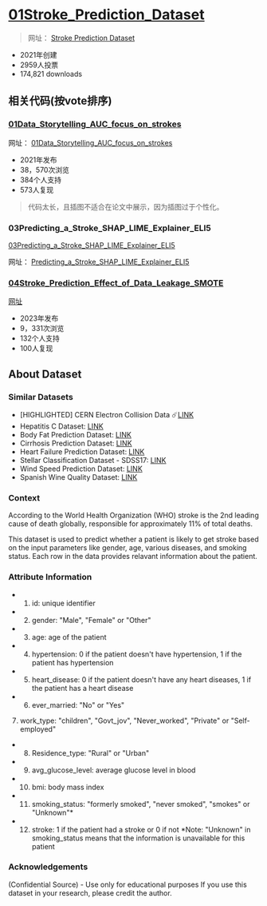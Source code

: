 # [01Stroke_Prediction_Dataset]()

> 网址： [Stroke Prediction Dataset](https://www.kaggle.com/datasets/fedesoriano/stroke-prediction-dataset)

* 2021年创建
* 2959人投票
* 174,821 downloads


## 相关代码(按vote排序)

### [01Data_Storytelling_AUC_focus_on_strokes]()

网址： [01Data_Storytelling_AUC_focus_on_strokes](https://www.kaggle.com/code/bhuvanchennoju/data-storytelling-auc-focus-on-strokes)

* 2021年发布
* 38，570次浏览
* 384个人支持
* 573人复现

> 代码太长，且插图不适合在论文中展示，因为插图过于个性化。



### 03Predicting_a_Stroke_SHAP_LIME_Explainer_ELI5

[03Predicting_a_Stroke_SHAP_LIME_Explainer_ELI5](https://www.kaggle.com/code/joshuaswords/predicting-a-stroke-shap-lime-explainer-eli5)


网址： [Predicting_a_Stroke_SHAP_LIME_Explainer_ELI5](https://www.kaggle.com/code/joshuaswords/predicting-a-stroke-shap-lime-explainer-eli5)










### [04Stroke_Prediction_Effect_of_Data_Leakage_SMOTE]()

[网址](https://www.kaggle.com/code/tanmay111999/stroke-prediction-effect-of-data-leakage-smote)

* 2023年发布
* 9，331次浏览
* 132个人支持
* 100人复现


### 







## About Dataset

### Similar Datasets

* [HIGHLIGHTED] CERN Electron Collision Data ☄️[LINK](https://www.kaggle.com/datasets/fedesoriano/cern-electron-collision-data)
* Hepatitis C Dataset: [LINK](https://www.kaggle.com/fedesoriano/hepatitis-c-dataset)
* Body Fat Prediction Dataset: [LINK](https://www.kaggle.com/fedesoriano/body-fat-prediction-dataset)
* Cirrhosis Prediction Dataset: [LINK](https://www.kaggle.com/fedesoriano/cirrhosis-prediction-dataset)
* Heart Failure Prediction Dataset: [LINK](https://www.kaggle.com/fedesoriano/heart-failure-prediction)
* Stellar Classification Dataset - SDSS17: [LINK](https://www.kaggle.com/fedesoriano/stellar-classification-dataset-sdss17)
* Wind Speed Prediction Dataset: [LINK](https://www.kaggle.com/datasets/fedesoriano/wind-speed-prediction-dataset)
* Spanish Wine Quality Dataset: [LINK](https://www.kaggle.com/datasets/fedesoriano/spanish-wine-quality-dataset)

### Context
According to the World Health Organization (WHO) stroke is the 2nd leading cause of death globally, responsible for approximately 11% of total deaths.

This dataset is used to predict whether a patient is likely to get stroke based on the input parameters like gender, age, various diseases, and smoking status. Each row in the data provides relavant information about the patient.

### Attribute Information
* 1) id: unique identifier
* 2) gender: "Male", "Female" or "Other"
* 3) age: age of the patient
* 4) hypertension: 0 if the patient doesn't have hypertension, 1 if the patient has hypertension
* 5) heart_disease: 0 if the patient doesn't have any heart diseases, 1 if the patient has a heart disease
* 6) ever_married: "No" or "Yes"
7) work_type: "children", "Govt_jov", "Never_worked", "Private" or "Self-employed"
* 8) Residence_type: "Rural" or "Urban"
* 9) avg_glucose_level: average glucose level in blood
* 10) bmi: body mass index
* 11) smoking_status: "formerly smoked", "never smoked", "smokes" or "Unknown"*
* 12) stroke: 1 if the patient had a stroke or 0 if not
*Note: "Unknown" in smoking_status means that the information is unavailable for this patient

### Acknowledgements
(Confidential Source) - Use only for educational purposes
If you use this dataset in your research, please credit the author.



















